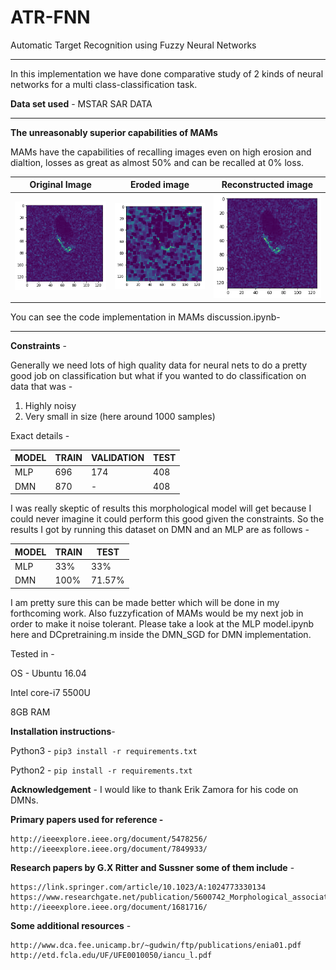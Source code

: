 # ATR-FNN
Automatic Target Recognition using Fuzzy Neural Networks

---
In this implementation we have done comparative study of 2 kinds of neural networks for a multi class-classification task.

**Data set used** - MSTAR SAR DATA

---
**The unreasonably superior capabilities of MAMs**

MAMs have the capabilities of recalling images even on high erosion and dialtion, losses as great as almost 50% and can be recalled at 0% loss.

Original Image   | Eroded image  | Reconstructed image|
:--------------------:|:-------------------:|:----------------------------:
![](./images/img-1.png)  | ![](./images/img-2.png)| ![](./images/img-3.png)         |


You can see the code implementation in MAMs discussion.ipynb- 

------------------------

**Constraints** -

Generally we need lots of high quality data for neural nets to do a pretty good job on classification but what if you wanted to do classification on data that was -
1. Highly noisy
2. Very small in size (here around 1000 samples)

Exact details - 

|MODEL | TRAIN  | VALIDATION |TEST |   
| -------- | -------   |  -------------- | -------|
 |    MLP | 696      |    174           | 408   | 
 |    DMN | 870     |    -          | 408   | 
 
      
I was really skeptic of results this morphological model will get because I could never imagine it could perform this good given the constraints. So the results I got by running this dataset on DMN and an MLP are  as follows - 


|MODEL | TRAIN   |TEST |   
| -------- | -------    |-------|
 |    MLP | 33%      |    33%| 
 |    DMN | 100%     | 71.57% | 
 
I am pretty sure this can be made better which will be done in my forthcoming work. Also fuzzyfication of MAMs would be my next job in order to make it noise tolerant. Please take a look at the MLP model.ipynb here and DCpretraining.m inside the DMN_SGD for DMN implementation.

Tested in -

OS - Ubuntu 16.04

Intel core-i7 5500U

8GB RAM


**Installation instructions**-

Python3 -
``pip3 install -r requirements.txt``

Python2 -
``pip install -r requirements.txt``


**Acknowledgement** - 
I would like to thank Erik Zamora for his code on DMNs. 

**Primary papers used for reference -**

 	http://ieeexplore.ieee.org/document/5478256/
 	http://ieeexplore.ieee.org/document/7849933/
 	
 **Research papers by G.X Ritter and Sussner some of them include** - 

	https://link.springer.com/article/10.1023/A:1024773330134
	https://www.researchgate.net/publication/5600742_Morphological_associative_memories
	http://ieeexplore.ieee.org/document/1681716/

**Some additional resources** - 

 	http://www.dca.fee.unicamp.br/~gudwin/ftp/publications/enia01.pdf
	http://etd.fcla.edu/UF/UFE0010050/iancu_l.pdf
